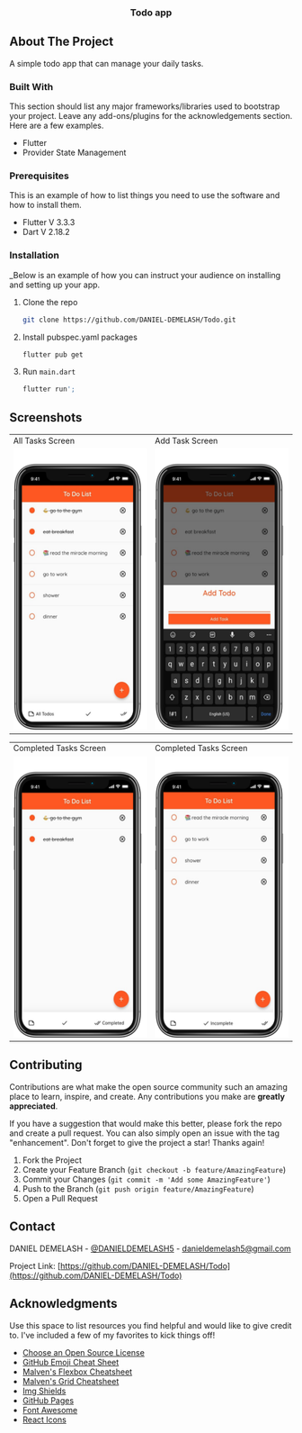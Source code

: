   <h3 align="center">Todo app</h3>


<!-- ABOUT THE PROJECT -->
## About The Project

A simple todo app that can manage your daily tasks.


### Built With

This section should list any major frameworks/libraries used to bootstrap your project. Leave any add-ons/plugins for the acknowledgements section. Here are a few examples.

* Flutter
* Provider State Management


### Prerequisites

This is an example of how to list things you need to use the software and how to install them.
* Flutter V 3.3.3
* Dart V 2.18.2

### Installation

_Below is an example of how you can instruct your audience on installing and setting up your app. 

1. Clone the repo
   ```sh
   git clone https://github.com/DANIEL-DEMELASH/Todo.git
   ```
2. Install pubspec.yaml packages
   ```sh
   flutter pub get
   ```
3. Run `main.dart`
   ```sh
   flutter run';
   ```
   
## Screenshots

<table>
  <tr>
    <td>All Tasks Screen</td>
     <td>Add Task Screen</td>
  </tr>
  <tr>
    <td><img src="screenshots/1.png" width=270 height=500></td>
    <td><img src="screenshots/2.png" width=270 height=500></td>
  </tr>
 </table>
 
 <table>
  <tr>
    <td>Completed Tasks Screen</td>
     <td>Completed Tasks Screen</td>
  </tr>
  <tr>
    <td><img src="screenshots/3.png" width=270 height=500></td>
    <td><img src="screenshots/4.png" width=270 height=500></td>
  </tr>
 </table>
 

<!-- CONTRIBUTING -->
## Contributing

Contributions are what make the open source community such an amazing place to learn, inspire, and create. Any contributions you make are **greatly appreciated**.

If you have a suggestion that would make this better, please fork the repo and create a pull request. You can also simply open an issue with the tag "enhancement".
Don't forget to give the project a star! Thanks again!

1. Fork the Project
2. Create your Feature Branch (`git checkout -b feature/AmazingFeature`)
3. Commit your Changes (`git commit -m 'Add some AmazingFeature'`)
4. Push to the Branch (`git push origin feature/AmazingFeature`)
5. Open a Pull Request


<!-- CONTACT -->
## Contact

DANIEL DEMELASH - [@DANIELDEMELASH5](https://twitter.com/DANIELDEMELASH5%) - danieldemelash5@gmail.com

Project Link: [https://github.com/DANIEL-DEMELASH/Todo](https://github.com/DANIEL-DEMELASH/Todo)


<!-- ACKNOWLEDGMENTS -->
## Acknowledgments

Use this space to list resources you find helpful and would like to give credit to. I've included a few of my favorites to kick things off!

* [Choose an Open Source License](https://choosealicense.com)
* [GitHub Emoji Cheat Sheet](https://www.webpagefx.com/tools/emoji-cheat-sheet)
* [Malven's Flexbox Cheatsheet](https://flexbox.malven.co/)
* [Malven's Grid Cheatsheet](https://grid.malven.co/)
* [Img Shields](https://shields.io)
* [GitHub Pages](https://pages.github.com)
* [Font Awesome](https://fontawesome.com)
* [React Icons](https://react-icons.github.io/react-icons/search)


